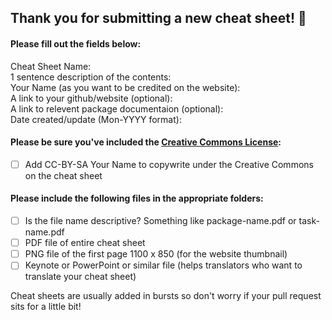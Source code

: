 ## Thank you for submitting a new cheat sheet! 🎉

#### Please fill out the fields below:  

Cheat Sheet Name:  
1 sentence description of the contents:  
Your Name (as you want to be credited on the website):  
A link to your github/website (optional):  
A link to relevent package documentaion (optional):  
Date created/update (Mon-YYYY format):  

<!-- Please keep the below portion in your issue, and check `[x]` the applicable boxes. -->

#### Please be sure you've included the [Creative Commons License](https://creativecommons.org/licenses/by/4.0/):
- [ ] Add CC-BY-SA Your Name to copywrite under the Creative Commons on the cheat sheet

#### Please include the following files in the appropriate folders:
- [ ] Is the file name descriptive? Something like package-name.pdf or task-name.pdf
- [ ] PDF file of entire cheat sheet
- [ ] PNG file of the first page 1100 x 850 (for the website thumbnail)
- [ ] Keynote or PowerPoint or similar file (helps translators who want to translate your cheat sheet)
 
Cheat sheets are usually added in bursts so don't worry if your pull request sits for a little bit!
